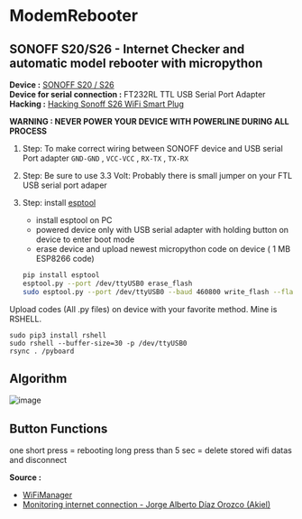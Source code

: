 # ModemRebooter
## SONOFF S20/S26 - Internet Checker and automatic model rebooter with micropython

**Device :** [SONOFF S20 / S26](https://sonoff.tech/product/smart-plugs/s26/) <br>
**Device for serial connection :** FT232RL TTL USB Serial Port Adapter <br>
**Hacking :** [Hacking Sonoff S26 WiFi Smart Plug](https://notenoughtech.com/home-automation/hacking-sonoff-wifi-smart-plug/) <br>


**WARNING : NEVER POWER YOUR DEVICE WITH POWERLINE DURING ALL PROCESS**

1. Step: To make correct wiring between SONOFF device and USB serial Port adapter
      <code>GND-GND</code> , <code>VCC-VCC</code> , <code>RX-TX</code> , <code>TX-RX</code> 
2. Step: Be sure to use 3.3 Volt: Probably there is small jumper on your FTL USB serial port adaper
4. Step: install [esptool](docs.micropython.org/en/latest/esp8266/tutorial/intro.html) 
      - install esptool on PC
      - powered device only with USB serial adapter with holding button on device to enter boot mode 
      - erase device and upload newest micropython code on device ( 1 MB ESP8266 code)  

      ```sh
      pip install esptool
      esptool.py --port /dev/ttyUSB0 erase_flash
      sudo esptool.py --port /dev/ttyUSB0 --baud 460800 write_flash --flash_size=detect -fm dio 0  esp8266-1m-20220618-v1.19.1
      ```
      
Upload codes (All .py files) on device with your favorite method. Mine is RSHELL. 

```
sudo pip3 install rshell
sudo rshell --buffer-size=30 -p /dev/ttyUSB0
rsync . /pyboard
```


## Algorithm

![image](https://user-images.githubusercontent.com/11840582/210866834-43f840b3-9553-460b-89e7-90c3922bffce.png)


## Button Functions

one short press = rebooting 
long press than 5 sec = delete stored wifi datas and disconnect 


<b>Source :</b> 

  * [WiFiManager](https://github.com/tayfunulu/WiFiManager)
  * [Monitoring internet connection  - Jorge Alberto Díaz Orozco (Akiel)](https://dev.to/jadolg/monitoring-my-internet-connection-with-micropython-and-esp8266-42lp)

